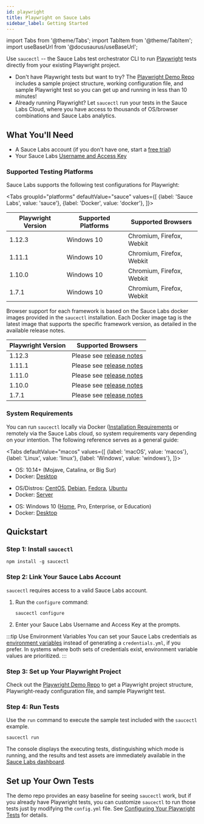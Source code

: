```yaml
---
id: playwright
title: Playwright on Sauce Labs
sidebar_label: Getting Started
---
```


import Tabs from '@theme/Tabs';
import TabItem from '@theme/TabItem';
import useBaseUrl from '@docusaurus/useBaseUrl';

 Use `saucectl` -- the Sauce Labs test orchestrator CLI to run [Playwright](https://github.com/microsoft/playwright) tests directly from your existing Playwright project.

 * Don't have Playwright tests but want to try? The  [Playwright Demo Repo](https://github.com/saucelabs/saucectl-playwright-example) includes a sample project structure, working configuration file, and sample Playwright test so you can get up and running in less than 10 minutes!
 * Already running Playwright? Let `saucectl` run your tests in the Sauce Labs Cloud, where you have access to thousands of OS/browser combinations and Sauce Labs analytics.  

## What You'll Need

* A Sauce Labs account (if you don't have one, start a [free trial](https://saucelabs.com/sign-up))
* Your Sauce Labs [Username and Access Key](https://app.saucelabs.com/user-settings)


### Supported Testing Platforms

 Sauce Labs supports the following test configurations for Playwright:

 <Tabs
   groupId="platforms"
   defaultValue="sauce"
   values={[
     {label: 'Sauce Labs', value: 'sauce'},
     {label: 'Docker', value: 'docker'},
   ]}>

 <TabItem value="sauce">

 |Playwright Version|Supported Platforms|Supported Browsers|
 |-----|-----|-----|
 |1.12.3|Windows 10|Chromium, Firefox, Webkit|
 |1.11.1|Windows 10|Chromium, Firefox, Webkit|
 |1.10.0|Windows 10|Chromium, Firefox, Webkit|
 |1.7.1|Windows 10|Chromium, Firefox, Webkit|

 </TabItem>
 <TabItem value="docker">

 Browser support for each framework is based on the Sauce Labs docker images provided in the `saucectl` installation. Each Docker image tag is the latest image that supports the specific framework version, as detailed in the available release notes.

 |Playwright Version|Supported Browsers|
 |-----|----|
 |1.12.3|Please see [release notes](https://github.com/saucelabs/sauce-playwright-runner/releases/tag/v2.0.3)|
 |1.11.1|Please see [release notes](https://github.com/saucelabs/sauce-playwright-runner/releases/tag/v1.13.0)|
 |1.11.0|Please see [release notes](https://github.com/saucelabs/sauce-playwright-runner/releases/tag/v1.11.0)|
 |1.10.0|Please see [release notes](https://github.com/saucelabs/sauce-playwright-runner/releases/tag/v1.10.0)|
 |1.7.1|Please see [release notes](https://github.com/saucelabs/sauce-playwright-runner/releases/tag/v1.7.5)|

</TabItem>
</Tabs>

### System Requirements

You can run `saucectl` locally via Docker ([Installation Requirements](https://docs.docker.com/engine/install/#supported-platforms) or remotely via the Sauce Labs cloud, so system requirements vary depending on your intention. The following reference serves as a general guide:

<Tabs
  defaultValue="macos"
  values={[
    {label: 'macOS', value: 'macos'},
    {label: 'Linux', value: 'linux'},
    {label: 'Windows', value: 'windows'},
  ]}>

<TabItem value="macos">

* OS: 10.14+ (Mojave, Catalina, or Big Sur)
* Docker: [Desktop](https://docs.docker.com/docker-for-mac/install/)

</TabItem>
<TabItem value="linux">

* OS/Distros: [CentOS](https://docs.docker.com/engine/install/centos/), [Debian](https://docs.docker.com/engine/install/debian/), [Fedora](https://docs.docker.com/engine/install/fedora/), [Ubuntu](https://docs.docker.com/engine/install/ubuntu/)
* Docker: [Server](https://docs.docker.com/engine/install/#server)

</TabItem>
<TabItem value="windows">

* OS: Windows 10 ([Home](https://docs.docker.com/docker-for-windows/install-windows-home/), Pro, Enterprise, or Education)
* Docker: [Desktop](https://docs.docker.com/docker-for-windows/install/)

</TabItem>
</Tabs>

## Quickstart

### Step 1: Install `saucectl`

```
npm install -g saucectl
```

### Step 2: Link Your Sauce Labs Account

`saucectl` requires access to a valid Sauce Labs account.

1. Run the `configure` command:     
    ```
    saucectl configure
    ```
1. Enter your Sauce Labs Username and Access Key at the prompts.

:::tip Use Environment Variables
You can set your Sauce Labs credentials as [environment variables](/basics/environment-variables) instead of generating a `credentials.yml`, if you prefer. In systems where both sets of credentials exist, environment variable values are prioritized.
:::

### Step 3: Set up Your Playwright Project

 Check out the [Playwright Demo Repo](https://github.com/saucelabs/saucectl-playwright-example) to get a Playwright project structure, Playwright-ready configuration file, and sample Playwright test.

### Step 4: Run Tests

Use the `run` command to execute the sample test included with the `saucectl` example.

```
saucectl run
```

The console displays the executing tests, distinguishing which mode is running, and the results and test assets are immediately available in the [Sauce Labs dashboard](https://app.saucelabs.com/dashboard/tests/vdc).

## Set up Your Own Tests

The demo repo provides an easy baseline for seeing `saucectl` work, but if you already have Playwright tests, you can customize `saucectl` to run those tests just by modifying the `config.yml` file. See [Configuring Your Playwright Tests](/testrunner-toolkit/configuration/playwright) for details.
